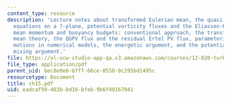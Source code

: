 ```yaml
---
content_type: resource
description: 'Lecture notes about transformed Eulerian mean, the quasi-geostrophic
  equations on a ?-plane, potential vorticity fluxes and the Eliassen-Palm theorem,
  mean momentum and buoyancy budgets: conventional approach, the transformed Eulerian
  mean theory, the QGPV flux and the residual Ertel PV flux, parameterizing mesoscale
  motions in numerical models, the energetic argument, and the potential vorticity
  mixing argument.'
file: https://ol-ocw-studio-app-qa.s3.amazonaws.com/courses/12-820-turbulence-in-the-ocean-and-atmosphere-spring-2006/eadcaf99483bbd16bfeb9b6f49167041_ch15.pdf
file_type: application/pdf
parent_uid: bec8e0e6-6fff-66ce-0558-0c295bd1495c
resourcetype: Document
title: ch15.pdf
uid: eadcaf99-483b-bd16-bfeb-9b6f49167041
---
```


